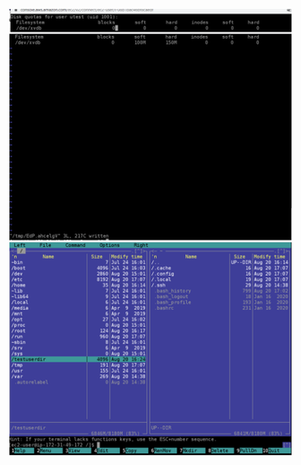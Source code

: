 ![alt text](/m5/task5.5/Linux5.1.PNG) <br />
![alt text](/m5/task5.5/Linux5.2.PNG) <br />
![alt text](/m5/task5.5/Linux5.3.PNG) <br />
